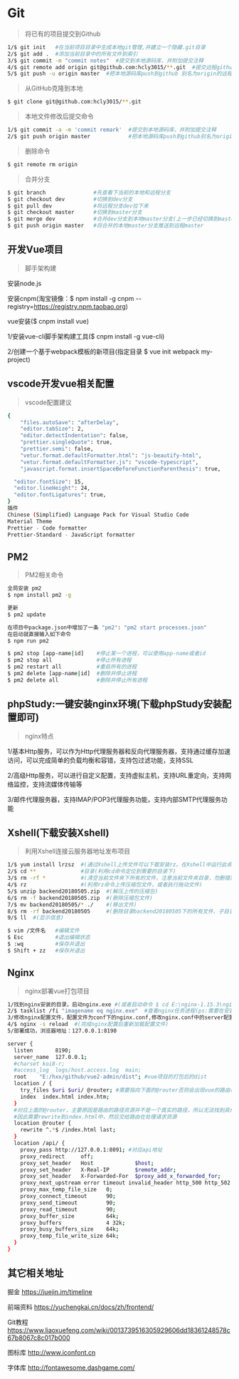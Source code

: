 # Git
> 将已有的项目提交到Github
``` bash
1/$ git init   #在当前项目目录中生成本地git管理,并建立一个隐藏.git目录
2/$ git add .  #添加当前目录中的所有文件到索引
3/$ git commit -m "commit notes"  #提交到本地源码库，并附加提交注释
4/$ git remote add origin git@github.com:hcly3015/**.git  #提交远程github(**.git对应新建Github项目的Repository)
5/$ git push -u origin master  #把本地源码库push到github 别名为origin的远程项目中，确认提交
```

> 从GitHub克隆到本地
``` bash
$ git clone git@github.com:hcly3015/**.git
```

> 本地文件修改后提交命令
``` bash
1/$ git commit -a -m 'commit remark'  #提交到本地源码库，并附加提交注释
2/$ git push origin master            #把本地源码库push到github别名为origin的master分支远程项目中
```

> 删除命令
``` bash
$ git remote rm origin
```

> 合并分支
``` bash
$ git branch               #先查看下当前的本地和远程分支
$ git checkout dev         #切换到dev分支
$ git pull dev             #将远程分支dev拉下来
$ git checkout master      #切换到master分支
$ git merge dev            #合并dev分支到本地master分支(上一步已经切换到master分支)
$ git push origin master   #将合并的本地master分支推送到远程master
```

## 开发Vue项目
> 脚手架构建

安装node.js

安装cnpm(淘宝镜像：$ npm install -g cnpm --registry=https://registry.npm.taobao.org)

vue安装($ cnpm install vue)

1/安装vue-cli脚手架构建工具($ cnpm install -g vue-cli)

2/创建一个基于webpack模板的新项目(指定目录 $ vue init webpack my-project)


## vscode开发vue相关配置
> vscode配置建议
``` bash
{
	"files.autoSave": "afterDelay",
	"editor.tabSize": 2,
	"editor.detectIndentation": false,
	"prettier.singleQuote": true,
	"prettier.semi": false,
	"vetur.format.defaultFormatter.html": "js-beautify-html",
	"vetur.format.defaultFormatter.js": "vscode-typescript",
	"javascript.format.insertSpaceBeforeFunctionParenthesis": true,

  "editor.fontSize": 15,
  "editor.lineHeight": 24,
  "editor.fontLigatures": true,
}
插件
Chinese (Simplified) Language Pack for Visual Studio Code
Material Theme
Prettier - Code formatter
Prettier-Standard - JavaScript formatter
```

## PM2
> PM2相关命令
``` bash
全局安装 pm2 
$ npm install pm2 -g

更新
$ pm2 update

在项目中package.json中增加了一条 "pm2": "pm2 start processes.json"
在启动就直接输入如下命令
$ npm run pm2

$ pm2 stop [app-name|id]    #停止某一个进程，可以使用app-name或者id
$ pm2 stop all              #停止所有进程
$ pm2 restart all           #重启所有的进程
$ pm2 delete [app-name|id]  #删除并停止进程
$ pm2 delete all            #删除并停止所有进程
```

## phpStudy:一键安装nginx环境(下载phpStudy安装配置即可)
> nginx特点

1/基本Http服务，可以作为Http代理服务器和反向代理服务器，支持通过缓存加速访问，可以完成简单的负载均衡和容错，支持包过滤功能，支持SSL

2/高级Http服务，可以进行自定义配置，支持虚拟主机，支持URL重定向，支持网络监控，支持流媒体传输等

3/邮件代理服务器，支持IMAP/POP3代理服务功能，支持内部SMTP代理服务功能


## Xshell(下载安装Xshell)
> 利用Xshell连接云服务器地址发布项目
``` bash
1/$ yum install lrzsz  #(通过Xshell上传文件可以下载安装rz。在Xshell中运行此命令)
2/$ cd **              #目录(利用cd命令定位到需要的目录下)
3/$ rm -rf *           #(清空当前文件夹下所有的文件，注意当前文件夹目录，勿删错)
4/$ rz                 #(利用rz命令上传压缩包文件，或者执行拖动文件)
5/$ unzip backend20180505.zip  #(解压上传的压缩包)
6/$ rm -f backend20180505.zip  #(删除压缩包文件)
7/$ mv backend20180505/* ./    #(移出文件)
8/$ rm -rf backend20180505     #(删除目录backend20180505下的所有文件、子目录下的所有文件和目录、删除文件夹本身)
9/$ ll  #(显示信息)

$ vim /文件名   #编辑文件
$ Esc          #退出编辑状态
$ :wq          #保存并退出
$ Shift + zz   #保存并退出
```

## Nginx
> nginx部署vue打包项目
``` bash
1/找到nginx安装的目录，启动nginx.exe #(或者启动命令 $ cd E:\nginx-1.15.3\nginx-1.15.3。 $ start nginx)
2/$ tasklist /fi "imagename eq nginx.exe"  #查看nginx任务进程(ps:需要在安装的根路径下执行)
3/修改nginx配置文件，配置文件为conf下的nginx.conf,修改nginx.conf中的server配置片段，如下：
4/$ nginx -s reload  #(完成nginx配置后重新加载配置文件)
5/部署成功，浏览器地址：127.0.0.1:8190
```
``` bash
server {
  listen       8190;
  server_name  127.0.0.1;
  #charset koi8-r;
  #access_log  logs/host.access.log  main;
  root    "E:/hxx/github/vue2-admin/dist"; #vue项目的打包后的dist
  location / {
    try_files $uri $uri/ @router; #需要指向下面的@router否则会出现vue的路由在nginx中刷新出现404
    index  index.html index.htm;
  }
  #对应上面的@router，主要原因是路由的路径资源并不是一个真实的路径，所以无法找到具体的文件
  #因此需要rewrite到index.html中，然后交给路由在处理请求资源
  location @router {
    rewrite ^.*$ /index.html last;
  }
  location /api/ {
    proxy_pass http://127.0.0.1:8091; #对应api地址
    proxy_redirect     off;
    proxy_set_header   Host             $host;
    proxy_set_header   X-Real-IP        $remote_addr;
    proxy_set_header   X-Forwarded-For  $proxy_add_x_forwarded_for;
    proxy_next_upstream error timeout invalid_header http_500 http_502 http_503 http_504;
    proxy_max_temp_file_size   0;
    proxy_connect_timeout      90;
    proxy_send_timeout         90;
    proxy_read_timeout         90;
    proxy_buffer_size          64k;
    proxy_buffers              4 32k;
    proxy_busy_buffers_size    64k;
    proxy_temp_file_write_size 64k;
  }
}
```

## 其它相关地址

掘金
https://juejin.im/timeline

前端资料 
https://yuchengkai.cn/docs/zh/frontend/

Git教程
https://www.liaoxuefeng.com/wiki/0013739516305929606dd18361248578c67b8067c8c017b000

图标库
http://www.iconfont.cn

字体库
http://fontawesome.dashgame.com/
